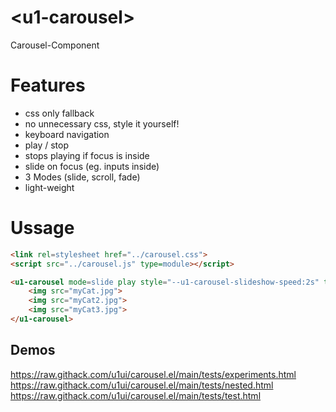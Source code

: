 # &lt;u1-carousel&gt;
Carousel-Component

# Features

- css only fallback
- no unnecessary css, style it yourself!
- keyboard navigation
- play / stop
- stops playing if focus is inside
- slide on focus (eg. inputs inside)
- 3 Modes (slide, scroll, fade)
- light-weight

# Ussage

```html
<link rel=stylesheet href="../carousel.css">
<script src="../carousel.js" type=module></script>

<u1-carousel mode=slide play style="--u1-carousel-slideshow-speed:2s" tabindex="0">
    <img src="myCat.jpg">
    <img src="myCat2.jpg">
    <img src="myCat3.jpg">
</u1-carousel>
```

## Demos
https://raw.githack.com/u1ui/carousel.el/main/tests/experiments.html  
https://raw.githack.com/u1ui/carousel.el/main/tests/nested.html  
https://raw.githack.com/u1ui/carousel.el/main/tests/test.html  

